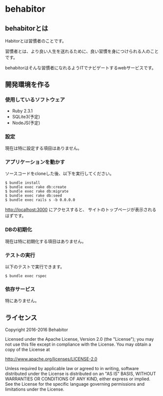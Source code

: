 # behabitor
## behabitorとは
Habitorとは習慣者のことです。

習慣者とは、より良い人生を送れるために、良い習慣を身につけられる人のことです。

behabitorはそんな習慣者になれるようITでナビゲートするwebサービスです。

## 開発環境を作る

### 使用しているソフトウェア
* Ruby 2.3.1
* SQLite3(予定)
* NodeJS(予定)

### 設定
現在は特に設定する項目はありません。

### アプリケーションを動かす
ソースコードをcloneした後、以下を実行してください。

```
$ bundle install
$ bundle exec rake db:create
$ bundle exec rake db:migrate
$ bundle exec rake db:seed
$ bundle exec rails s -b 0.0.0.0
```

[http://localhost:3000](http://localhost:3000) にアクセスすると、
サイトのトップページが表示されるはずです。

### DBの初期化
現在は特に初期化する項目はありません。


### テストの実行
以下のテストで実行できます。

```
$ bundle exec rspec
```

### 依存サービス
特にありません。

## ライセンス

Copyright 2016-2016 Behabitor

Licensed under the Apache License, Version 2.0 (the "License");
you may not use this file except in compliance with the License.
You may obtain a copy of the License at

http://www.apache.org/licenses/LICENSE-2.0

Unless required by applicable law or agreed to in writing, software
distributed under the License is distributed on an "AS IS" BASIS,
WITHOUT WARRANTIES OR CONDITIONS OF ANY KIND, either express or implied.
See the License for the specific language governing permissions and
limitations under the License.